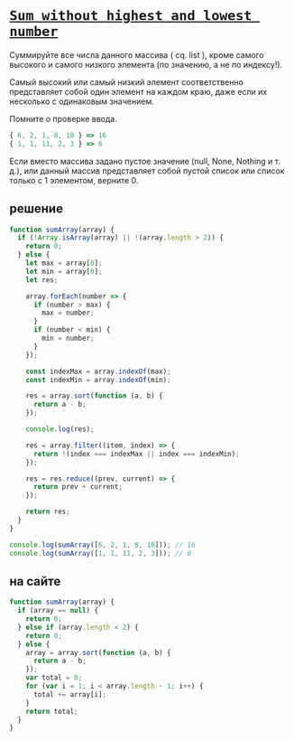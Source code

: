 # [`Sum without highest and lowest number`](../../index.md)

Суммируйте все числа данного массива ( cq. list ), кроме самого высокого и самого низкого элемента (по значению, а не по индексу!).

Самый высокий или самый низкий элемент соответственно представляет собой один элемент на каждом краю, даже если их несколько с одинаковым значением.

Помните о проверке ввода.

```js
{ 6, 2, 1, 8, 10 } => 16
{ 1, 1, 11, 2, 3 } => 6
```

Если вместо массива задано пустое значение (null, None, Nothing и т. д.), или данный массив представляет собой пустой список или список только с 1 элементом, верните 0.

## решение

```js
function sumArray(array) {
  if (!Array.isArray(array) || !(array.length > 2)) {
    return 0;
  } else {
    let max = array[0];
    let min = array[0];
    let res;

    array.forEach(number => {
      if (number > max) {
        max = number;
      }
      if (number < min) {
        min = number;
      }
    });

    const indexMax = array.indexOf(max);
    const indexMin = array.indexOf(min);

    res = array.sort(function (a, b) {
      return a - b;
    });

    console.log(res);

    res = array.filter((item, index) => {
      return !(index === indexMax || index === indexMin);
    });

    res = res.reduce((prev, current) => {
      return prev + current;
    });

    return res;
  }
}

console.log(sumArray([6, 2, 1, 8, 10])); // 16
console.log(sumArray([1, 1, 11, 2, 3])); // 6
```

## на сайте

```js
function sumArray(array) {
  if (array == null) {
    return 0;
  } else if (array.length < 2) {
    return 0;
  } else {
    array = array.sort(function (a, b) {
      return a - b;
    });
    var total = 0;
    for (var i = 1; i < array.length - 1; i++) {
      total += array[i];
    }
    return total;
  }
}
```
